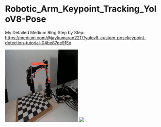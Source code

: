 # Robotic_Arm_Keypoint_Tracking_YoloV8-Pose

My Detailed Medium Blog Step by Step:
https://medium.com/@jaykumaran2217/yolov8-custom-posekeypoint-detection-tutorial-04be87ee915e

<img src="https://github.com/Jaykumaran/Robotic_Arm_Keypoint_Tracking_YoloV8-Pose/blob/main/InShot_20231003_174425448.gif?raw=true">
<img src="https://miro.medium.com/v2/resize:fit:720/format:webp/1*bSB6Skxdyr6xFPdsU6TyDw.png">
